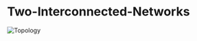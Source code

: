 # Two-Interconnected-Networks

![Topology](https://user-images.githubusercontent.com/98745874/162010865-34952f2e-ecd4-45aa-a5e0-9f3e6a62b972.PNG)
